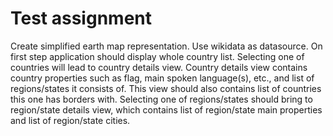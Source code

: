 # Test assignment

Create simplified earth map representation. Use wikidata as datasource.
On first step application should display whole country list. Selecting one of countries will lead to country details view. Country details view contains country properties such as flag, main spoken language(s), etc., and list of regions/states it consists of. This view should also contains list of countries this one has borders with. Selecting one of regions/states should bring to region/state details view, which contains list of region/state main properties and list of region/state cities. 